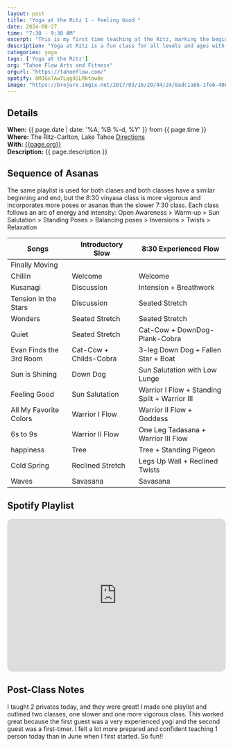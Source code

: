 ```yaml
---
layout: post
title: "Yoga at the Ritz 1 - Feeling Good "
date: 2024-08-27
time: "7:30 - 9:30 AM" 
excerpt: "This is my first time teaching at the Ritz, marking the beginning of my Fall Yoga Flow Series. Today's classes are all about starting the day feeling good."
description: "Yoga at Ritz is a fun class for all levels and ages with flowing poses and breathwork to build stability, flexibility, and mindfulness. These classes typically follow an arc of opening awareness, warm-up stretches, standing poses, balancing poses, inversions, grounding poses, and relaxation. There are two classes, one at 7:30 and one at 8:30. I adapt each class to the students who show up." 
categories: yoga
tags: ['Yoga at the Ritz']
org: "Tahoe Flow Arts and Fitness"
orgurl: "https://tahoeflow.com/"
spotify: 0MJGxTAwTLqg4SLMktaw8e
image: "https://brojure.imgix.net/2017/03/16/20/44/24/8adc1a86-1fe6-4069-ae91-5f603351accb/RitzCarlton%20Tahoe%20Yoga.jpg?ixlib=rb-0.3.5&fit=max&h=1000&w=1000&s=a7472fd73a753eaef7cf9d3bb7c07268"
---
```



## Details

**When:** {{ page.date | date: '%A, %B %-d, %Y' }} from {{ page.time }}   
**Where:** The Ritz-Carlton, Lake Tahoe [Directions](https://www.google.com/maps?rlz=1C5CHFA_enUS818US818&gs_lcrp=EgZjaHJvbWUyBggAEEUYOTIGCAEQRRhAMgYIAhBFGEAyBggDEEUYPTIGCAQQRRg90gEHMTc1ajBqNKgCALACAQ&um=1&ie=UTF-8&fb=1&gl=us&sa=X&geocode=KeeGOX1HYpmAMaC03BLJLCKB&daddr=13031+Ritz+Carlton+Highlands+Ct,+Truckee,+CA+96161)    
**With:** [{{page.org}}]({{page.orgurl}})   
**Description:** {{ page.description }}      


## Sequence of Asanas 


The same playlist is used for both clases and both classes have a similar beginning and end, but the 8:30 vinyasa class is more vigorous and incorporates more poses or asanas than the slower 7:30 class. Each class follows an arc of energy and intensity: Open Awareness > Warm-up > Sun Salutation > Standing Poses > Balancing poses > Inversions > Twists > Relaxation     

Songs | Introductory Slow | 8:30 Experienced Flow  
---- | ---- | ---- |
Finally Moving |    |  
Chillin |  Welcome |  Welcome
Kusanagi | Discussion  |   Intension + Breathwork
Tension in the Stars | Discussion | Seated Stretch
Wonders |  Seated Stretch  | Seated Stretch
Quiet | Seated Stretch  | Cat-Cow + DownDog-Plank-Cobra
Evan Finds the 3rd Room | Cat-Cow + Childs-Cobra  | 3-leg Down Dog + Fallen Star + Boat
Sun is Shining | Down Dog  | Sun Salutation with Low Lunge
Feeling Good | Sun Salutation | Warrior I Flow + Standing Split + Warrior III
All My Favorite Colors | Warrior I Flow | Warrior II Flow + Goddess
6s to 9s | Warrior II Flow   | One Leg Tadasana + Warrior III Flow
happiness | Tree   | Tree + Standing Pigeon
Cold Spring | Reclined Stretch  | Legs Up Wall + Reclined Twists 
Waves | Savasana | Savasana  |  


## Spotify Playlist

<iframe style="border-radius:12px" src="https://open.spotify.com/embed/playlist/{{ page.spotify }}?utm_source=generator" width="100%" height="352" frameBorder="0" allowfullscreen="" allow="autoplay; clipboard-write; encrypted-media; fullscreen; picture-in-picture" loading="lazy"></iframe>  


## Post-Class Notes

I taught 2 privates today, and they were great!  I made one playlist and outlined two classes, one slower and one more vigorous class. This worked great because the first guest was a very experienced yogi and the second guest was a first-timer. I felt a lot more prepared and confident teaching 1 person today than in June when I first started. So fun!!

